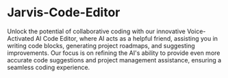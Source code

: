 # Jarvis-Code-Editor
Unlock the potential of collaborative coding with our innovative Voice-Activated AI Code Editor, where AI acts as a helpful friend, assisting you in writing code blocks, generating project roadmaps, and suggesting improvements. Our focus is on refining the AI's ability to provide even more accurate code suggestions and project management assistance, ensuring a seamless coding experience.
